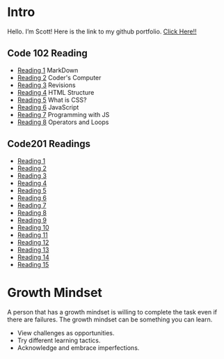# Intro
Hello. I’m Scott! Here is the link to my github portfolio. [Click Here!!](dsmul.github.io/reading-notes/)

## Code 102 Reading

- [Reading 1](./102/markdown.md) MarkDown
- [Reading 2](./102/coderscomputer.md) Coder's Computer
- [Reading 3](./102/revisions.md) Revisions
- [Reading 4](./102/htmlstructure.md) HTML Structure
- [Reading 5](./102/css.md) What is CSS?
- [Reading 6](./102/javascript.md) JavaScript
- [Reading 7](./102/programmingjs.md) Programming with JS
- [Reading 8](./102/opandloop.md) Operators and Loops

## Code201 Readings

- [Reading 1](201/class01.md)
- [Reading 2](201/class02.md)
- [Reading 3](201/class01.md)
- [Reading 4](201/class01.md)
- [Reading 5](201/class01.md)
- [Reading 6](201/class01.md)
- [Reading 7](201/class01.md)
- [Reading 8](201/class01.md)
- [Reading 9](201/class01.md)
- [Reading 10](201/class01.md)
- [Reading 11](201/class01.md)
- [Reading 12](201/class01.md)
- [Reading 13](201/class01.md)
- [Reading 14](201/class01.md)
- [Reading 15](201/class01.md)

# Growth Mindset
A person that has a growth mindset is willing to complete the task even if there are failures. The growth mindset can be something you can learn.

- View challenges as opportunities.
- Try different learning tactics.
- Acknowledge and embrace imperfections.



